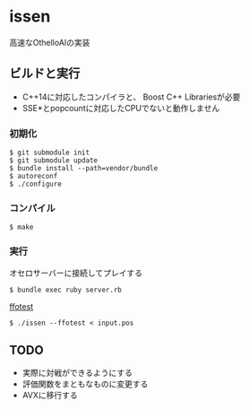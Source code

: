 issen
=====

高速なOthelloAIの実装

## ビルドと実行

- C++14に対応したコンパイラと、 Boost C++ Librariesが必要
- SSE\*とpopcountに対応したCPUでないと動作しません

### 初期化

```
$ git submodule init
$ git submodule update
$ bundle install --path=vendor/bundle
$ autoreconf
$ ./configure
```

### コンパイル

    $ make

### 実行

オセロサーバーに接続してプレイする

    $ bundle exec ruby server.rb

[ffotest](http://www.radagast.se/othello/ffotest.html)

    $ ./issen --ffotest < input.pos

## TODO

- 実際に対戦ができるようにする
- 評価関数をまともなものに変更する
- AVXに移行する
